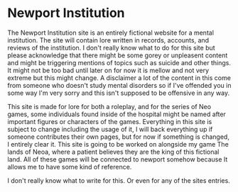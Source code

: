 # Newport Institution
The Newport Institution site is an entirely fictional website for a mental institution. The site will contain lore written in records, accounts, and reviews of the institution. 
I don't really know what to do for this site but please acknowledge that there might be some gorey or unpleasent content and might be triggering mentions of topics such as suicide and other things. It might not be too bad until later on for now it is mellow and not very extreme but this might change. 
A disclaimer a lot of the content in this come from someone who doesn't study mental disorders so if I've offended you in some way I'm very sorry and this isn't supposed to be offensive in any way.


This site is made for lore for both a roleplay, and for the series of Neo games, some individuals found inside of the hospital might be named after important figures or characters of the games. Everything in this site is subject to change including the usage of it, I will back everything up if someone contributes their own pages, but for now if something is changed, I entirely clear it. This site is going to be worked on alongside my game The lands of Neoa, where a patient believes they are the king of this fictional land. All of these games will be connected to newport somehow because It allows me to have some kind of reference.

I don't really know what to write for this. Or even for any of the sites entries.
